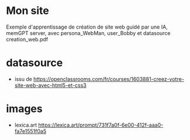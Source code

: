 # Mon site
Exemple d'apprentissage de création de site web guidé par une IA, memGPT server, avec persona_WebMan, user_Bobby et datasource creation_web.pdf


# datasource
- issu de https://openclassrooms.com/fr/courses/1603881-creez-votre-site-web-avec-html5-et-css3

# images 
- lexica.art https://lexica.art/prompt/731f7a0f-6e00-412f-aaa0-fa7e1551f0a5